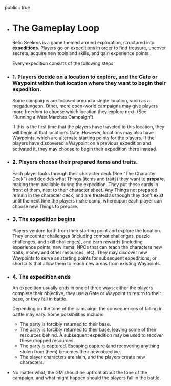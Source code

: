 public:: true

- # The Gameplay Loop
  
  Relic Seekers is a game themed around exploration, structured into **expeditions**. Players go on expeditions in order to find treasure, uncover secrets, acquire new tools and skills, and gain experience points.
  
  Every expedition consists of the following steps:
- ### 1. Players decide on a location to explore, and the Gate or Waypoint within that location where they want to begin their expedition.
  
  Some campaigns are focused around a single location, such as a megadungeon. Other, more open-world campaigns may give players more freedom to choose which location they explore next. (See “Running a West Marches Campaign”).
  
  If this is the first time that the players have traveled to this location, they will begin at that location’s Gate. However, locations may also have Waypoints, which are alternate starting points for the players. If the players have discovered a Waypoint on a previous expedition and activated it, they may choose to begin their expedition there instead.
- ### 2. Players choose their prepared items and traits.
  
  Each player looks through their character deck (See “The Character Deck”) and decides what Things (items and traits) they want to **prepare**, making them available during the expedition. They put these cards in front of them, next to their character sheet. Any Things not prepared remain in the character deck, and are treated as though they don’t exist until the next time the players make camp, whereupon each player can choose new Things to prepare.
- ### 3. The expedition begins 
  
  Players venture forth from their starting point and explore the location. They encounter challenges (including combat challenges, puzzle challenges, and skill challenges), and earn rewards (including experience points, new items, NPCs that can teach the characters new traits, money and other resources, etc). They may discover new Waypoints to serve as starting points for subsequent expeditions, or shortcuts that allow them to reach new areas from existing Waypoints.
- ### 4. The expedition ends
  
  An expedition usually ends in one of three ways: either the players complete their objective, they use a Gate or Waypoint to return to their base, or they fall in battle.
  
  Depending on the tone of the campaign, the consequences of falling in battle may vary. Some possibilities include:
	- The party is forcibly returned to their base.
	- The party is forcibly returned to their base, leaving some of their resources behind. A subsequent expedition may be used to recover these dropped resources.
	- The party is captured. Escaping capture (and recovering anything stolen from them) becomes their new objective.
	- The player characters are slain, and the players create new characters.
- No matter what, the GM should be upfront about the tone of the campaign, and what might happen should the players fall in the battle.
